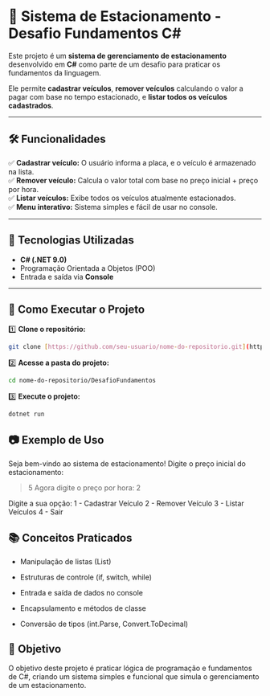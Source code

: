 # 🚗 Sistema de Estacionamento - Desafio Fundamentos C#

Este projeto é um **sistema de gerenciamento de estacionamento** desenvolvido em **C#** como parte de um desafio para praticar os fundamentos da linguagem.  

Ele permite **cadastrar veículos**, **remover veículos** calculando o valor a pagar com base no tempo estacionado, e **listar todos os veículos cadastrados**.

---

## 🛠️ Funcionalidades

✅ **Cadastrar veículo:** O usuário informa a placa, e o veículo é armazenado na lista.  
✅ **Remover veículo:** Calcula o valor total com base no preço inicial + preço por hora.  
✅ **Listar veículos:** Exibe todos os veículos atualmente estacionados.  
✅ **Menu interativo:** Sistema simples e fácil de usar no console.  

---

## 📌 Tecnologias Utilizadas

- **C# (.NET 9.0)**  
- Programação Orientada a Objetos (POO)  
- Entrada e saída via **Console**  

---

## 🚀 Como Executar o Projeto

1️⃣ **Clone o repositório:**
````bash
git clone [https://github.com/seu-usuario/nome-do-repositorio.git](https://github.com/seu-usuario/nome-do-repositorio.git)
````
2️⃣ **Acesse a pasta do projeto:**
````bash
cd nome-do-repositorio/DesafioFundamentos
````
3️⃣ **Execute o projeto:**
````bash
dotnet run
````

## 📷 Exemplo de Uso

Seja bem-vindo ao sistema de estacionamento!
Digite o preço inicial do estacionamento:
> 5
Agora digite o preço por hora:
> 2

Digite a sua opção:
1 - Cadastrar Veículo
2 - Remover Veículo
3 - Listar Veículos
4 - Sair

## 📚 Conceitos Praticados

- Manipulação de listas (List<string>)

- Estruturas de controle (if, switch, while)

- Entrada e saída de dados no console

- Encapsulamento e métodos de classe

- Conversão de tipos (int.Parse, Convert.ToDecimal)

## 🎯 Objetivo

O objetivo deste projeto é praticar lógica de programação e fundamentos de C#, criando um sistema simples e funcional que simula o gerenciamento de um estacionamento.
